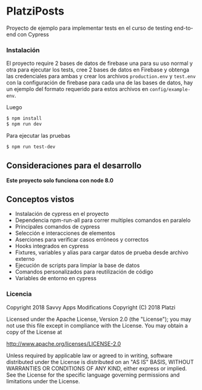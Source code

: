 # PlatziPosts

Proyecto de ejemplo para implementar tests en el curso de testing end-to-end con Cypress

### Instalación

El proyecto require 2 bases de datos de firebase una para su uso normal y otra para ejecutar los tests, cree 2 bases de datos en Firebase y obtenga las credenciales para ambas y crear los archivos `production.env` y `test.env` con la configuración de firebase para cada una de las bases de datos, hay un ejemplo del formato requerido para estos archivos en `config/example-env`.

Luego

``` bash
$ npm install
$ npm run dev
```

Para ejecutar las pruebas
``` bash
$ npm run test-dev
```

## Consideraciones para el desarrollo

**Este proyecto solo funciona con node 8.0**

## Conceptos vistos

- Instalación de cypress en el proyecto
- Dependencia npm-run-all para correr multiples comandos en paralelo
- Principales comandos de cypress
- Selección e interacciones de elementos
- Aserciones para verificar casos erróneos y correctos
- Hooks integrados en cypress
- Fixtures, variables y alias para cargar datos de prueba desde archivo externo
- Ejecución de scripts para limpiar la base de datos
- Comandos personalizados para reutilización de código
- Variables de entorno en cypress

### Licencia

Copyright 2018 Savvy Apps
Modifications Copyright (C) 2018 Platzi

Licensed under the Apache License, Version 2.0 (the "License");
you may not use this file except in compliance with the License.
You may obtain a copy of the License at

   http://www.apache.org/licenses/LICENSE-2.0

Unless required by applicable law or agreed to in writing, software
distributed under the License is distributed on an "AS IS" BASIS,
WITHOUT WARRANTIES OR CONDITIONS OF ANY KIND, either express or implied.
See the License for the specific language governing permissions and
limitations under the License.


